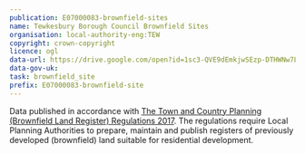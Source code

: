 ```yaml
---
publication: E07000083-brownfield-sites
name: Tewkesbury Borough Council Brownfield Sites
organisation: local-authority-eng:TEW
copyright: crown-copyright
licence: ogl
data-url: https://drive.google.com/open?id=1sc3-QVE9dEmkjwSEzp-DTHWNw7LAK_rh
data-gov-uk: 
task: brownfield_site
prefix: E07000083-brownfield-site
---
```


Data published in accordance with [The Town and Country Planning (Brownfield Land Register) Regulations 2017](http://www.legislation.gov.uk/uksi/2017/403/contents/made).
The regulations require Local Planning Authorities to prepare, maintain and publish registers of previously developed (brownfield) land suitable for residential development.

